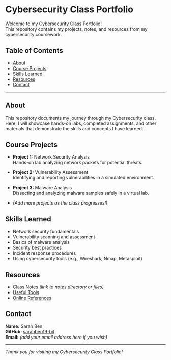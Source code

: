 # Cybersecurity Class Portfolio

Welcome to my Cybersecurity Class Portfolio!  
This repository contains my projects, notes, and resources from my cybersecurity coursework.

## Table of Contents

- [About](#about)
- [Course Projects](#course-projects)
- [Skills Learned](#skills-learned)
- [Resources](#resources)
- [Contact](#contact)

---

## About

This repository documents my journey through my Cybersecurity class. Here, I will showcase hands-on labs, completed assignments, and other materials that demonstrate the skills and concepts I have learned.

## Course Projects

- **Project 1:** Network Security Analysis  
  Hands-on lab analyzing network packets for potential threats.

- **Project 2:** Vulnerability Assessment  
  Identifying and reporting vulnerabilities in a simulated environment.

- **Project 3:** Malware Analysis  
  Dissecting and analyzing malware samples safely in a virtual lab.

- *(Add more projects as the class progresses!)*

## Skills Learned

- Network security fundamentals
- Vulnerability scanning and assessment
- Basics of malware analysis
- Security best practices
- Incident response procedures
- Using cybersecurity tools (e.g., Wireshark, Nmap, Metasploit)

## Resources

- [Class Notes](./notes) *(link to notes directory or files)*
- [Useful Tools](https://www.cyberseek.org/tools.html)
- [Online References](https://www.cybrary.it/)

## Contact

**Name:** Sarah Ben  
**GitHub:** [sarahben19-bit](https://github.com/sarahben19-bit)  
**Email:** *(add your email address here if you wish)*

---

*Thank you for visiting my Cybersecurity Class Portfolio!*
